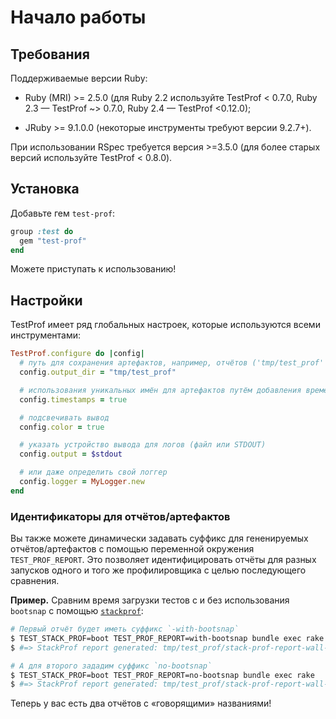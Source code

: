 # Начало работы

## Требования

Поддерживаемые версии Ruby:

- Ruby (MRI) >= 2.5.0 (для Ruby 2.2 используйте TestProf < 0.7.0, Ruby 2.3 — TestProf ~> 0.7.0, Ruby 2.4 — TestProf <0.12.0);

- JRuby >= 9.1.0.0 (некоторые инструменты требуют версии 9.2.7+).

При использовании RSpec требуется версия >=3.5.0 (для более старых версий используйте TestProf < 0.8.0).

## Установка

Добавьте гем `test-prof`:

```ruby
group :test do
  gem "test-prof"
end
```

Можете приступать к использованию!

## Настройки

TestProf имеет ряд глобальных настроек, которые используются всеми инструментами:

```ruby
TestProf.configure do |config|
  # путь для сохранения артефактов, например, отчётов ('tmp/test_prof' по умолчанию)
  config.output_dir = "tmp/test_prof"

  # использования уникальных имён для артефактов путём добавления временных меток в название
  config.timestamps = true

  # подсвечивать вывод
  config.color = true

  # указать устройство вывода для логов (файл или STDOUT)
  config.output = $stdout

  # или даже определить свой логгер
  config.logger = MyLogger.new
end
```

### Идентификаторы для отчётов/артефактов

Вы также можете динамически задавать суффикс для гененируемых отчётов/артефактов с помощью переменной окружения `TEST_PROF_REPORT`. Это позволяет идентифицировать отчёты для разных запусков одного и того же профилировщика с целью последующего сравнения.

**Пример.** Сравним время загрузки тестов с и без использования `bootsnap` с помощью [`stackprof`](./profilers/stack_prof.md):

```sh
# Первый отчёт будет иметь суффикс `-with-bootsnap`
$ TEST_STACK_PROF=boot TEST_PROF_REPORT=with-bootsnap bundle exec rake
$ #=> StackProf report generated: tmp/test_prof/stack-prof-report-wall-raw-boot-with-bootsnap.dump

# А для второго зададим суффикс `no-bootsnap`
$ TEST_STACK_PROF=boot TEST_PROF_REPORT=no-bootsnap bundle exec rake
$ #=> StackProf report generated: tmp/test_prof/stack-prof-report-wall-raw-boot-no-bootsnap.dump
```

Теперь у вас есть два отчётов с «говорящими» названиями!
